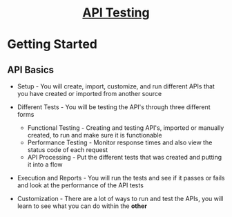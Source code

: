 <h1 style="text-align: center; text-decoration:underline; font-weight: bold;">API Testing</h1>

# Getting Started
## API Basics <!-- {docsify-ignore} --> 
- Setup - You will create, import, customize, and run different APIs that you have created or imported from another source
- Different Tests - You will be testing the API's through three different forms
    - Functional Testing - Creating and testing API's, imported or manually created, to run and make sure it is functionable
    - Performance Testing - Monitor response times and also view the status code of each request
    - API Processing - Put the different tests that was created and putting it into a flow

- Execution and Reports - You will run the tests and see if it passes or fails and look at the performance of the API tests

- Customization - There are a lot of ways to run and test the APIs, you will learn to see what you can do within the **other** 